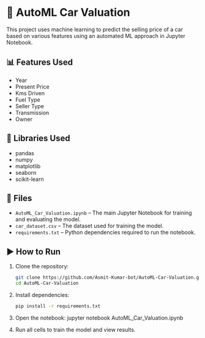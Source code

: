 # 🚗 AutoML Car Valuation

This project uses machine learning to predict the selling price of a car based on various features using an automated ML approach in Jupyter Notebook.

## 📊 Features Used
- Year
- Present Price
- Kms Driven
- Fuel Type
- Seller Type
- Transmission
- Owner

## 🧠 Libraries Used
- pandas
- numpy
- matplotlib
- seaborn
- scikit-learn

## 📁 Files
- `AutoML_Car_Valuation.ipynb` – The main Jupyter Notebook for training and evaluating the model.
- `car_dataset.csv` – The dataset used for training the model.
- `requirements.txt` – Python dependencies required to run the notebook.

## ▶️ How to Run

1. Clone the repository:
   ```bash
   git clone https://github.com/Asmit-Kumar-bot/AutoML-Car-Valuation.git
   cd AutoML-Car-Valuation

2. Install dependencies:
   ```bash
   pip install -r requirements.txt

3. Open the notebook:
   jupyter notebook AutoML_Car_Valuation.ipynb

4. Run all cells to train the model and view results.

